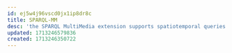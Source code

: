 ```yaml
---
id: ej5w4j96vscd0jx1ip8dr8c
title: SPARQL-MM
desc: 'the SPARQL MultiMedia extension supports spatiotemporal queries'
updated: 1713246579836
created: 1713246350722
---
```

